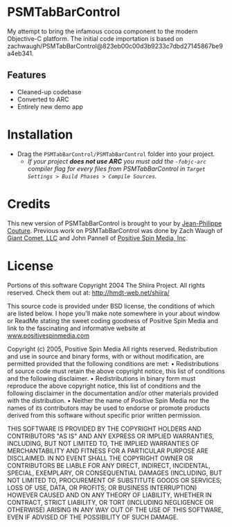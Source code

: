 # PSMTabBarControl

My attempt to bring the infamous cocoa component to the modern Objective-C platform. The initial code importation is based on zachwaugh/PSMTabBarControl@823eb00c00d3b9233c7dbd27145867be9a4eb341.

## Features
* Cleaned-up codebase
* Converted to ARC
* Entirely new demo app

# Installation
* Drag the `PSMTabBarControl/PSMTabBarControl` folder into your project.
  * _If your project **does not use ARC** you must add the `-fobjc-arc` compiler flag for every files from PSMTabBarControl in `Target Settings > Build Phases > Compile Sources`._    

# Credits
This new version of PSMTabBarControl is brought to your by [Jean-Philippe Couture](mailto://jcouture@gmail.com). Previous work on PSMTabBarControl was done by Zach Waugh of [Giant Comet, LLC](http://giantcomet.com/) and John Pannell of [Positive Spin Media, Inc](http://www.positivespinmedia.com/).

# License

Portions of this software Copyright 2004 The Shiira Project. All rights reserved.
Check them out at: http://hmdt-web.net/shiira/

This source code is provided under BSD license, the conditions of which are listed below.  I hope you'll make note somewhere in your about window or ReadMe stating the sweet coding goodness of Positive Spin Media and link to the fascinating and informative website at www.positivespinmedia.com

Copyright (c) 2005, Positive Spin Media All rights reserved.
Redistribution and use in source and binary forms, with or without modification, are permitted provided that the following conditions are met:
	•	Redistributions of source code must retain the above copyright notice, this list of conditions and the following disclaimer.
	•	Redistributions in binary form must reproduce the above copyright notice, this list of conditions and the following disclaimer in the documentation and/or other materials provided with the distribution.
	•	Neither the name of Positive Spin Media nor the names of its contributors may be used to endorse or promote products derived from this software without specific prior written permission.
        
THIS SOFTWARE IS PROVIDED BY THE COPYRIGHT HOLDERS AND CONTRIBUTORS "AS IS" AND ANY EXPRESS OR IMPLIED WARRANTIES, INCLUDING, BUT NOT LIMITED TO, THE IMPLIED WARRANTIES OF MERCHANTABILITY AND FITNESS FOR A PARTICULAR PURPOSE ARE DISCLAIMED. IN NO EVENT SHALL THE COPYRIGHT OWNER OR CONTRIBUTORS BE LIABLE FOR ANY DIRECT, INDIRECT, INCIDENTAL, SPECIAL, EXEMPLARY, OR CONSEQUENTIAL DAMAGES (INCLUDING, BUT NOT LIMITED TO, PROCUREMENT OF SUBSTITUTE GOODS OR SERVICES; LOSS OF USE, DATA, OR PROFITS; OR BUSINESS INTERRUPTION) HOWEVER CAUSED AND ON ANY THEORY OF LIABILITY, WHETHER IN CONTRACT, STRICT LIABILITY, OR TORT (INCLUDING NEGLIGENCE OR OTHERWISE) ARISING IN ANY WAY OUT OF THE USE OF THIS SOFTWARE, EVEN IF ADVISED OF THE POSSIBILITY OF SUCH DAMAGE.